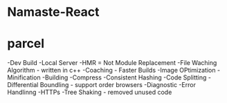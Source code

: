 # Namaste-React 


# parcel
-Dev Build
-Local Server
-HMR = Not Module Replacement
-File Waching Algorithm - written in c++
-Coaching - Faster Builds
-Image OPtimization
-Minification
-Building
-Compress
-Consistent Hashing
-Code Splitting
-Differential Boundling - support order browsers
-Diagnostic
-Error Handlinng
-HTTPs
-Tree Shaking - removed unused code